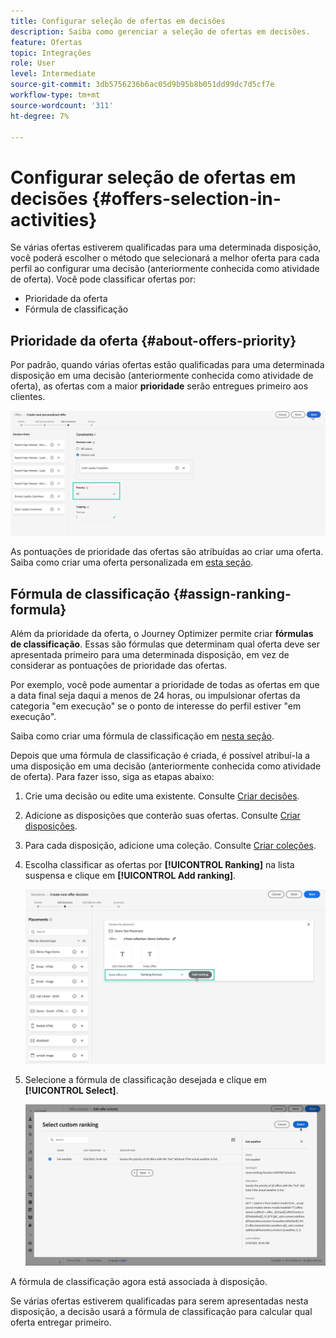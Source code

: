 ```yaml
---
title: Configurar seleção de ofertas em decisões
description: Saiba como gerenciar a seleção de ofertas em decisões.
feature: Ofertas
topic: Integrações
role: User
level: Intermediate
source-git-commit: 3db5756236b6ac05d9b95b8b051dd99dc7d5cf7e
workflow-type: tm+mt
source-wordcount: '311'
ht-degree: 7%

---
```


# Configurar seleção de ofertas em decisões {#offers-selection-in-activities}

Se várias ofertas estiverem qualificadas para uma determinada disposição, você poderá escolher o método que selecionará a melhor oferta para cada perfil ao configurar uma decisão (anteriormente conhecida como atividade de oferta). Você pode classificar ofertas por:
* Prioridade da oferta
* Fórmula de classificação

## Prioridade da oferta {#about-offers-priority}

Por padrão, quando várias ofertas estão qualificadas para uma determinada disposição em uma decisão (anteriormente conhecida como atividade de oferta), as ofertas com a maior **prioridade** serão entregues primeiro aos clientes.

![](../../assets/offer-priority.png)

As pontuações de prioridade das ofertas são atribuídas ao criar uma oferta. Saiba como criar uma oferta personalizada em [esta seção](../offer-library/creating-personalized-offers.md).

## Fórmula de classificação {#assign-ranking-formula}

Além da prioridade da oferta, o Journey Optimizer permite criar **fórmulas de classificação**. Essas são fórmulas que determinam qual oferta deve ser apresentada primeiro para uma determinada disposição, em vez de considerar as pontuações de prioridade das ofertas.

Por exemplo, você pode aumentar a prioridade de todas as ofertas em que a data final seja daqui a menos de 24 horas, ou impulsionar ofertas da categoria &quot;em execução&quot; se o ponto de interesse do perfil estiver &quot;em execução&quot;.

Saiba como criar uma fórmula de classificação em [nesta seção](../offer-library/create-ranking-formulas.md).

Depois que uma fórmula de classificação é criada, é possível atribuí-la a uma disposição em uma decisão (anteriormente conhecida como atividade de oferta). Para fazer isso, siga as etapas abaixo:

1. Crie uma decisão ou edite uma existente. Consulte [Criar decisões](../offer-activities/create-offer-activities.md).

1. Adicione as disposições que conterão suas ofertas. Consulte [Criar disposições](../offer-library/creating-placements.md).

1. Para cada disposição, adicione uma coleção. Consulte [Criar coleções](../offer-library/creating-collections.md).

1. Escolha classificar as ofertas por **[!UICONTROL Ranking]** na lista suspensa e clique em **[!UICONTROL Add ranking]**.

   ![](../../assets/offer-activity-ranking.png)

1. Selecione a fórmula de classificação desejada e clique em **[!UICONTROL Select]**.

   ![](../../assets/ranking-selection.png)

A fórmula de classificação agora está associada à disposição.

Se várias ofertas estiverem qualificadas para serem apresentadas nesta disposição, a decisão usará a fórmula de classificação para calcular qual oferta entregar primeiro.
